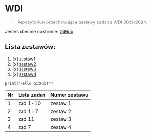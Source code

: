 # WDI
> Repozytorium przechowujące zestawy zadań z WDI 2023/2024.

Jesteś obecnie na stronie: [GitHub](https://pages.github.com/)

## Lista zestawów:
1. [x] [zestaw1](https://github.com/hubertiwan/wdi/tree/cdaa3ce648201167e4bb322fb0fb8ff61bc340c4/zestaw1)
2. [x] [zestaw2](https://github.com/hubertiwan/wdi/tree/cdaa3ce648201167e4bb322fb0fb8ff61bc340c4/zestaw2)
3. [x] [zestaw3](https://github.com/hubertiwan/wdi/tree/cdaa3ce648201167e4bb322fb0fb8ff61bc340c4/zestaw3)
4. [x] [zestaw4](https://github.com/hubertiwan/wdi/tree/cdaa3ce648201167e4bb322fb0fb8ff61bc340c4/zestaw4) 

```
print("Hello GitHub!")
```
| Nr | Lista zadań | Numer zestawu|
|----|-------------|--------------|
| 1  |    zad 1-10 |   zestaw 1   |
| 2  |    zad 1 i 7|   zestaw 2   |
| 3  |    zad 11   |   zestaw 3   |
| 4  |    zad 7    |   zestaw 4   |

